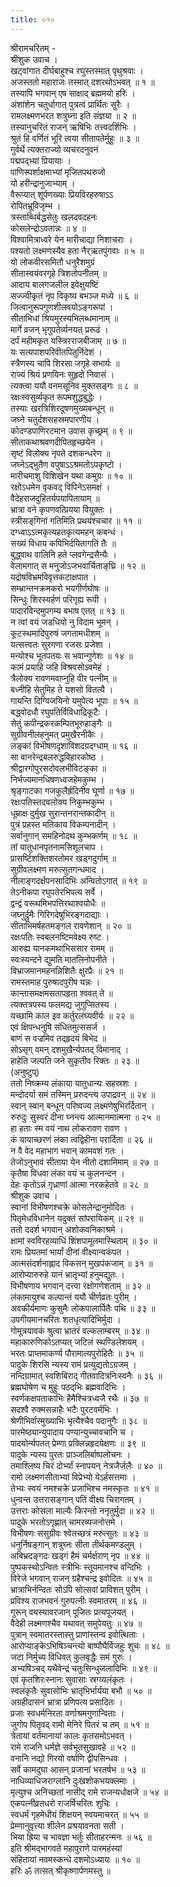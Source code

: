 ```yaml
---
title: ०१०
---
```

श्रीरामचरितम् -  
श्रीशुक उवाच ।  
खट्वांगात दीर्घबाहुश्च रघुस्तस्मात् पृथुश्रवाः ।  
अजस्ततो महाराजः तस्मात् दशरथोऽभवत् ॥ १ ॥  
तस्यापि भगवान् एष साक्षाद् ब्रह्ममयो हरिः ।  
अंशांशेन चतुर्धागात् पुत्रत्वं प्रार्थितः सुरैः ।  
रामलक्ष्मणभरत शत्रुघ्ना इति संज्ञया ॥ २ ॥  
तस्यानुचरितं राजन् ऋषिभिः तत्त्वदर्शिभिः ।  
श्रुतं हि वर्णितं भूरि त्वया सीतापतेर्मुहुः ॥ ३ ॥  
गुर्वर्थे त्यक्तराज्यो व्यचरदनुवनं  
पद्मपद्‍भ्यां प्रियायाः ।  
पाणिस्पर्शाक्षमाभ्यां मृजितपथरुजो  
यो हरीन्द्रानुजाभ्याम् ।  
वैरूप्यात् शूर्पणख्याः प्रियविरहरुषाऽऽ  
रोपितभ्रूविजृम्भ ।  
त्रस्ताब्धिर्बद्धसेतुः खलदवदहनः  
कोसलेन्द्रोऽवतान्नः ॥ ४ ॥  
विश्वामित्राध्वरे येन मारीचाद्या निशाचराः ।  
पश्यतो लक्ष्मणस्यैव हता नैर्‌ऋतपुंगवाः ॥ ५ ॥  
यो लोकवीरसमितौ धनुरैशमुग्रं  
सीतास्वयंवरगृहे त्रिशतोपनीतम् ॥  
आदाय बालगजलील इवेक्षुयष्टिं  
सज्ज्यीकृतं नृप विकृष्य बभञ्ज मध्ये ॥ ६ ॥  
जित्वानुरूपगुणशीलवयोऽङ्‌गरूपां ।  
सीताभिधां श्रियमुरस्यभिलब्धमानाम् ॥  
मार्गे व्रजन् भृगुपतेर्व्यनयत् प्ररूढं ।  
दर्पं महीमकृत यस्त्रिरराजबीजाम् ॥ ७ ॥  
यः सत्यपाशपरिवीतपितुर्निदेशं ।  
स्त्रैणस्य चापि शिरसा जगृहे सभार्यः ॥  
राज्यं श्रियं प्रणयिनः सुहृदो निवासं ।  
त्यक्त्वा ययौ वनमसूनिव मुक्तसङ्‌गः ॥ ८ ॥  
रक्षःस्वसुर्व्यकृत रूपमशुद्धबुद्धेः ।  
तस्याः खरत्रिशिरदूषणमुख्यबन्धून् ॥  
जघ्ने चतुर्दशसहस्रमपारणीय ।  
कोदण्डपाणिरटमान उवास कृच्छ्रम् ॥ ९ ॥  
सीताकथाश्रवणदीपितहृच्छयेन ।  
सृष्टं विलोक्य नृपते दशकन्धरेण ॥  
जघ्नेऽद्‍भुतैण वपुषाऽऽश्रमतोऽपकृष्टो ।  
मारीचमाशु विशिखेन यथा कमुग्रः ॥ १० ॥  
रक्षोऽधमेन वृकवद् विपिनेऽसमक्षं ।  
वैदेहराजदुहितर्यपयापितायाम् ॥  
भ्रात्रा वने कृपणवत्प्रियया वियुक्तः ।  
स्त्रीसङ्‌गिनां गतिमिति प्रथयंश्चचार ॥ ११ ॥  
दग्ध्वाऽऽत्मकृत्यहतकृत्यमहन् कबन्धं ।  
सख्यं विधाय कपिभिर्दयितागतिं तैः ॥  
बुद्ध्वाथ वालिनि हते प्लवगेन्द्रसैन्यैः ।  
वेलामगात् स मनुजोऽजभवार्चिताङ्‌घ्रि ॥ १२ ॥  
यद्रोषविभ्रमविवृत्तकटाक्षपात ।  
सम्भ्रान्तनक्रमकरो भयगीर्णघोषः ॥  
सिन्धुः शिरस्यर्हणं परिगृह्य रूपी ।  
पादारविन्दमुपगम्य बभाष एतत् ॥ १३ ॥  
न त्वां वयं जडधियो नु विदाम भूमन् ।  
कूटस्थमादिपुरुषं जगतामधीशम् ॥  
यत्सत्त्वतः सुरगणा रजसः प्रजेशा ।  
मन्योश्च भूतपतयः स भवान्गुणेशः ॥ १४ ॥  
कामं प्रयाहि जहि विश्रवसोऽवमेहं ।  
त्रैलोक्य रावणमवाप्नुहि वीर पत्‍नीम् ॥  
बध्नीहि सेतुमिह ते यशसो वितत्यै ।  
गायन्ति दिग्विजयिनो यमुपेत्य भूपाः ॥ १५ ॥  
बद्ध्वोदधौ रघुपतिर्विविधाद्रिकूटैः ।  
सेतुं कपीन्द्रकरकम्पितभूरुहाङ्‌गैः ॥  
सुग्रीवनीलहनुमत् प्रमुखैरनीकैः ।  
लङ्‌कां विभीषणदृशाविशदग्रदग्धाम् ॥ १६ ॥  
सा वानरेन्द्रबलरुद्धविहारकोष्ठ ।  
श्रीद्वारगोपुरसदोवलभीविटङ्‌का ॥  
निर्भज्यमानधिषणध्वजहेमकुम्भ ।  
श्रृङ्‌गाटका गजकुलैर्ह्रदिनीव घूर्णा ॥ १७ ॥  
रक्षःपतिस्तदवलोक्य निकुम्भकुम्भ ।  
धूम्राक्ष दुर्मुख सुरान्तनरान्तकादीन् ॥  
पुत्रं प्रहस्त मतिकाय विकम्पनादीन् ।  
सर्वानुगान् समहिनोदथ कुम्भकर्णम् ॥ १८ ॥  
तां यातुधानपृतनामसिशूलचाप ।  
प्रासर्ष्टिशक्तिशरतोमर खड्गदुर्गाम् ॥  
सुग्रीवलक्ष्मण मरुत्सुतगन्धमाद ।  
नीलाङ्‌गदर्क्षपनसादिभिः अन्वितोऽगात् ॥ १९ ॥  
तेऽनीकपा रघुपतेरभिपत्य सर्वे ।  
द्वन्द्वं वरूथमिभपत्तिरथाश्वयोधैः ॥  
जघ्नुर्द्रुमैः गिरिगदेषुभिरङ्‌गदाद्याः ।  
सीताभिमर्षहतमङ्‌गल रावणेशान् ॥ २० ॥  
रक्षःपतिः स्वबलनष्टिमवेक्ष्य रुष्ट ।  
आरुह्य यानकमथाभिससार रामम् ॥  
स्वःस्यन्दने द्युमति मातलिनोपनीते ।  
विभ्राजमानमहनन्निशितैः क्षुरप्रैः ॥ २१ ॥  
रामस्तमाह पुरुषादपुरीष यन्नः ।  
कान्तासमक्षमसतापहृता श्ववत् ते ॥  
त्यक्तत्रपस्य फलमद्य जुगुप्सितस्य ।  
यच्छामि काल इव कर्तुरलंघ्यवीर्यः ॥ २२ ॥  
एवं क्षिपन्धनुषि संधितमुत्ससर्ज ।  
बाणं स वज्रमिव तद्‌हृदयं बिभेद ॥  
सोऽसृग् वमन् दशमुखैर्न्यपतद् विमानाद् ।  
हाहेति जल्पति जने सुकृतीव रिक्तः ॥ २३ ॥  
(अनुष्टुप्)  
ततो निष्क्रम्य लंकाया यातुधान्यः सहस्रशः ।  
मन्दोदर्या समं तस्मिन् प्ररुदन्त्य उपाद्रवन् ॥ २४ ॥  
स्वान् स्वान् बन्धून् परिष्वज्य लक्ष्मणेषुभिरर्दितान् ।  
रुरुदुः सुस्वरं दीना घ्नन्त्य आत्मानमात्मना ॥ २५ ॥  
हा हताः स्म वयं नाथ लोकरावण रावण ।  
कं यायाच्छरणं लंका त्वद्विहीना परार्दिता ॥ २६ ॥  
न वै वेद महाभाग भवान् कामवशं गतः ।  
तेजोऽनुभावं सीताया येन नीतो दशामिमाम् ॥ २७ ॥  
कृतैषा विधवा लंका वयं च कुलनन्दन ।  
देहः कृतोऽन्नं गृध्राणां आत्मा नरकहेतवे ॥ २८ ॥  
श्रीशुक उवाच ।  
स्वानां विभीषणश्चक्रे कोसलेन्द्रानुमोदितः ।  
पितृमेधविधानेन यदुक्तं सांपरायिकम् ॥ २९ ॥  
ततो ददर्श भगवान् अशोकवनिकाश्रमे ।  
क्षामां स्वविरहव्याधिं शिंशपामूलमास्थिताम् ॥ ३० ॥  
रामः प्रियतमां भार्यां दीनां वीक्ष्यान्वकंपत ।  
आत्मसंदर्शनाह्लाद विकसन् मुखपंकजाम् ॥ ३१ ॥  
आरोप्यारुरुहे यानं भ्रातृभ्यां हनुमद्युतः ।  
विभीषणाय भगवान् दत्त्वा रक्षोगणेशताम् ॥ ३२ ॥  
लंकामायुश्च कल्पान्तं ययौ चीर्णव्रतः पुरीम् ।  
अवकीर्यमाणः कुसुमैः लोकपालार्पितैः पथि ॥ ३३ ॥  
उपगीयमानचरितः शतधृत्यादिभिर्मुदा ।  
गोमूत्रयावकं श्रुत्वा भ्रातरं वल्कलाम्बरम् ॥ ३४ ॥  
महाकारुणिकोऽतप्यत् जटिलं स्थण्डिलेशयम् ।  
भरतः प्राप्तमाकर्ण्य पौरामात्यपुरोहितैः ॥ ३५ ॥  
पादुके शिरसि न्यस्य रामं प्रत्युद्यतोऽग्रजम् ।  
नन्दिग्रामात् स्वशिबिराद् गीतवादित्रनिःस्वनैः ॥ ३६ ॥  
ब्रह्मघोषेण च मुहुः पठद्‌भिः ब्रह्मवादिभिः ।  
स्वर्णकक्षपताकाभिः हैमैश्चित्रध्वजै रथैः ॥ ३७ ॥  
सदश्वै रुक्मसन्नाहैः भटैः पुरटवर्मभिः ।  
श्रेणीभिर्वारमुख्याभिः भृत्यैश्चैव पदानुगैः ॥ ३८ ॥  
पारमेष्ठ्यान्युपादाय पण्यान्युच्चावचानि च ।  
पादयोर्न्यपतत् प्रेम्णा प्रक्लिन्नहृदयेक्षणः ॥ ३९ ॥  
पादुके न्यस्य पुरतः प्राञ्जलिर्बाष्पलोचनः ।  
तमाश्लिष्य चिरं दोर्भ्यां स्नापयन् नेत्रजैर्जलैः ॥ ४० ॥  
रामो लक्ष्मणसीताभ्यां विप्रेभ्यो येऽर्हसत्तमाः ।  
तेभ्यः स्वयं नमश्चक्रे प्रजाभिश्च नमस्कृतः ॥ ४१ ॥  
धुन्वन्त उत्तरासङ्‌गान् पतिं वीक्ष्य चिरागतम् ।  
उत्तराः कोसला माल्यैः किरन्तो ननृतुर्मुदा ॥ ४२ ॥  
पादुके भरतोऽगृह्णात् चामरव्यजनोत्तमे ।  
विभीषणः ससुग्रीवः श्वेतच्छत्रं मरुत्सुतः ॥ ४३ ॥  
धनुर्निषङ्‌गान् शत्रुघ्नः सीता तीर्थकमण्डलुम् ।  
अबिभ्रदङ्‌गदः खड्गं हैमं चर्मर्क्षराण् नृप ॥ ४४ ॥  
पुष्पकस्थोऽन्वितः स्त्रीभिः स्तूयमानश्च वन्दिभिः ।  
विरेजे भगवान् राजन् ग्रहैश्चन्द्र इवोदितः ॥ ४५ ॥  
भ्रात्राभिर्नन्दितः सोऽपि सोत्सवां प्राविशत् पुरीम् ।  
प्रविश्य राजभवनं गुरुपत्‍नीः स्वमातरम् ॥ ४६ ॥  
गुरून् वयस्यावरजान् पूजितः प्रत्यपूजयत् ।  
वैदेही लक्ष्मणश्चैव यथावत् समुपेयतुः ॥ ४७ ॥  
पुत्रान् स्वमातरस्तास्तु प्राणांस्तन्व इवोत्थिताः ।  
आरोप्याङ्‌केऽभिषिञ्चन्त्यो बाष्पौघैर्विजहुः शुचः ॥ ४८ ॥  
जटा निर्मुच्य विधिवत् कुलवृद्धैः समं गुरुः ।  
अभ्यषिञ्चद् यथैवेन्द्रं चतुःसिन्धुजलादिभिः ॥ ४९ ॥  
एवं कृतशिरःस्नानः सुवासाः स्रग्व्यलंकृतः ।  
स्वलंकृतैः सुवासोभिः भ्रातृभिर्भार्यया बभौ ॥ ५० ॥  
अग्रहीदासनं भ्रात्रा प्रणिपत्य प्रसादितः ।  
प्रजाः स्वधर्मनिरता वर्णाश्रमगुणान्विताः ।  
जुगोप पितृवद् रामो मेनिरे पितरं च तम् ॥ ५१ ॥  
त्रेतायां वर्तमानायां कालः कृतसमोऽभवत् ।  
रामे राजनि धर्मज्ञे सर्वभूतसुखावहे ॥ ५२ ॥  
वनानि नद्यो गिरयो वर्षाणि द्वीपसिन्धवः ।  
सर्वे कामदुघा आसन् प्रजानां भरतर्षभ ॥ ५३ ॥  
नाधिव्याधिजराग्लानि दुःखशोकभयक्लमाः ।  
मृत्युश्च अनिच्छतां नासीद् रामे राजन्यधोक्षजे ॥ ५४ ॥  
एकपत्‍नीव्रतधरो राजर्षिचरितः शुचिः ।  
स्वधर्मं गृहमेधीयं शिक्षयन् स्वयमाचरत् ॥ ५५ ॥  
प्रेम्णानुवृत्त्या शीलेन प्रश्रयावनता सती ।  
भिया ह्रिया च भावज्ञा भर्तुः सीताहरन्मनः ॥ ५६ ॥  
इति श्रीमद्‍भागवते महापुराणे पारमहंस्यां  
संहितायां नवमस्कन्धे दशमोऽध्यायः ॥ १० ॥  
हरिः ॐ तत्सत् श्रीकृष्णार्पणमस्तु ॥
